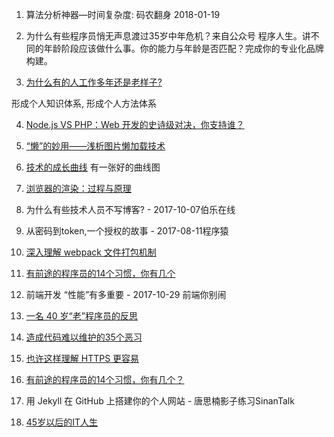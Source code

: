 1. 算法分析神器—时间复杂度: 码农翻身 2018-01-19

2. 为什么有些程序员悄无声息渡过35岁中年危机？来自公众号 程序人生。讲不同的年龄阶段应该做什么事。你的能力与年龄是否匹配？完成你的专业化品牌构建。

3. [为什么有的人工作多年还是老样子?](www.jianshu.com/p/a5265c8e0ff8)

形成个人知识体系, 形成个人方法体系

4. [Node.js VS PHP：Web 开发的史诗级对决，你支持谁？](https://www.oschina.net/news/91783/node-js-vs-php)

5. [“懒”的妙用——浅析图片懒加载技术](http://mp.weixin.qq.com/s/JYglEGYN9tnGpDg7ARPx7w)

6. [技术的成长曲线](zhangtielei.com/posts/blog-growth-curve.html) 有一张好的曲线图

7. [浏览器的渲染：过程与原理](zhuanlan.zhihu.com/p/29418126)

8. 为什么有些技术人员不写博客? - 2017-10-07伯乐在线

9. 从密码到token,一个授权的故事 - 2017-08-11程序猿

10. [深入理解 webpack 文件打包机制](https://github.com/happylindz/blog/issues/6)

11. [有前途的程序员的14个习惯，你有几个](www.techug.com/post/good-programmer-good-habit.html)

12. 前端开发 “性能”有多重要 - 2017-10-29 前端你别闹

13. [一名 40 岁“老”程序员的反思](https://www.oschina.net/news/84850/reflections-of-an-old-programmer)

14. [造成代码难以维护的35个恶习](https://www.linkedin.com/pulse/avoid-35-habits-lead-unmaintainable-code-christian-maioli-mackeprang)

15. [也许这样理解 HTTPS 更容易](showme.codes/2017-02-20/understand-https/)

16. [有前途的程序员的14个习惯，你有几个？](www.techug.com/post/good-programmer-good-habit.html)

17. 用 Jekyll 在 GitHub 上搭建你的个人网站 - 唐思楠影子练习SinanTalk

18. [45岁以后的IT人生](www.ruanyifeng.com/blog/2017/06/life-after-45.html)